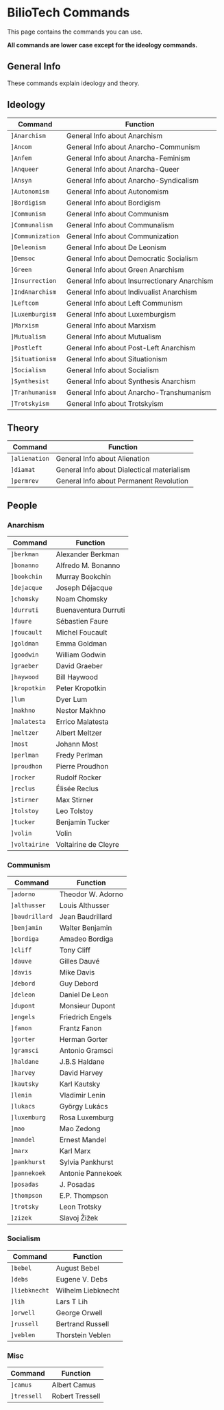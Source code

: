 # BilioTech Commands

This page contains the commands you can use. 

**All commands are lower case except for the ideology commands.**

## General Info

These commands explain ideology and theory.

## Ideology

| Command | Function |
| -------- | -------- |
| ```]Anarchism```   | General Info about Anarchism   |
| ```]Ancom```  | General Info about Anarcho-Communism   |
| ```]Anfem```   | General Info about Anarcha-Feminism   |
| ```]Anqueer```   | General Info about Anarcha-Queer   |
| ```]Ansyn```   | General Info about Anarcho-Syndicalism   |
| ```]Autonomism```   | General Info about Autonomism   |
| ```]Bordigism```   | General Info about Bordigism   |
| ```]Communism```   | General Info about Communism   |
| ```]Communalism```   | General Info about Communalism   |
| ```]Communization```   | General Info about Communization   |
| ```]Deleonism```   | General Info about De Leonism   |
| ```]Demsoc```   | General Info about Democratic Socialism   |
| ```]Green```   | General Info about Green Anarchism   |
| ```]Insurrection```   | General Info about Insurrectionary Anarchism  |
| ```]IndAnarchism```   | General Info about Indivualist Anarchism  |
| ```]Leftcom```   | General Info about Left Communism  |
| ```]Luxemburgism```   | General Info about Luxemburgism  |
| ```]Marxism```  | General Info about Marxism   |
| ```]Mutualism```  | General Info about Mutualism  |
| ```]Postleft```  | General Info about Post-Left Anarchism  |
| ```]Situationism```   | General Info about Situationism   |
| ```]Socialism```   | General Info about Socialism   |
| ```]Synthesist```   | General Info about Synthesis Anarchism   |
| ```]Tranhumanism```   | General Info about Anarcho-Transhumanism   |
| ```]Trotskyism```   | General Info about Trotskyism   |

## Theory

| Command | Function |
| -------- | -------- |
| ```]alienation```   | General Info about Alienation   |
| ```]diamat```   | General Info about Dialectical materialism   |
| ```]permrev```  | General Info about Permanent Revolution  |

## People

### Anarchism

| Command | Function |
| -------- | -------- |
| ```]berkman```   | Alexander Berkman   |
| ```]bonanno```  | Alfredo M. Bonanno   |
| ```]bookchin```   | Murray Bookchin   |
| ```]dejacque```   | Joseph Déjacque   |
| ```]chomsky```  | Noam Chomsky   |
| ```]durruti```   | Buenaventura Durruti   |
| ```]faure```   | Sébastien Faure   |
| ```]foucault```   | Michel Foucault   |
| ```]goldman```  | Emma Goldman   |
| ```]goodwin```  | William Godwin   |
| ```]graeber```  | David Graeber   |
| ```]haywood```  | Bill Haywood   |
| ```]kropotkin```   | Peter Kropotkin   |
| ```]lum```   | Dyer Lum   |
| ```]makhno```   | Nestor Makhno   |
| ```]malatesta```   | Errico Malatesta   |
| ```]meltzer```   | Albert Meltzer   |
| ```]most```   | Johann Most   |
| ```]perlman```  | Fredy Perlman   |
| ```]proudhon```  | Pierre Proudhon   |
| ```]rocker```  | Rudolf Rocker   |
| ```]reclus```  | Élisée Reclus   |
| ```]stirner```   | Max Stirner   |
| ```]tolstoy```  | Leo Tolstoy   |
| ```]tucker```   | Benjamin Tucker   |
| ```]volin```  | Volin   |
| ```]voltairine```   | Voltairine de Cleyre   |



### Communism

| Command | Function |
| -------- | -------- |
| ```]adorno```   | Theodor W. Adorno   |
| ```]althusser```   | Louis Althusser   |
| ```]baudrillard```  | Jean Baudrillard   |
| ```]benjamin```  | Walter Benjamin   |
| ```]bordiga```   | Amadeo Bordiga   |
| ```]cliff```   | Tony Cliff   |
| ```]dauve```  | Gilles Dauvé   |
| ```]davis```   | Mike Davis   |
| ```]debord```   | Guy Debord   |
| ```]deleon```   | Daniel De Leon   |
| ```]dupont```  | Monsieur Dupont   |
| ```]engels```  | Friedrich Engels   |
| ```]fanon```  | Frantz Fanon   |
| ```]gorter```  | Herman Gorter   |
| ```]gramsci```   | Antonio Gramsci   |
| ```]haldane```   | J.B.S Haldane   |
| ```]harvey```   | David Harvey   |
| ```]kautsky```   | Karl Kautsky   |
| ```]lenin```   | Vladimir Lenin   |
| ```]lukacs```   | György Lukács   |
| ```]luxemburg```  | Rosa Luxemburg   |
| ```]mao```  | Mao Zedong   |
| ```]mandel```  | Ernest Mandel   |
| ```]marx```  | Karl Marx   |
| ```]pankhurst```  | Sylvia Pankhurst   |
| ```]pannekoek```   | Antonie Pannekoek   |
| ```]posadas```  | J. Posadas   |
| ```]thompson```   | E.P. Thompson   |
| ```]trotsky```   | Leon Trotsky   |
| ```]zizek```   | Slavoj Žižek   |


### Socialism

| Command | Function |
| -------- | -------- |
| ```]bebel```   | August Bebel   |
| ```]debs```  | Eugene V. Debs   |
| ```]liebknecht```   | Wilhelm Liebknecht   |
| ```]lih```   | Lars T Lih   |
| ```]orwell```  | George Orwell   |
| ```]russell```   | Bertrand Russell   |
| ```]veblen```  | Thorstein Veblen   |


### Misc

| Command | Function |
| -------- | -------- |
| ```]camus```   | Albert Camus   |
| ```]tressell```  | Robert Tressell   |

